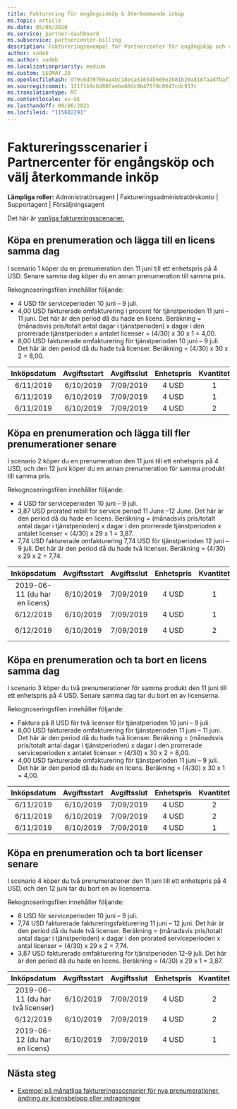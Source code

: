 ```yaml
---
title: Fakturering för engångsinköp & återkommande inköp
ms.topic: article
ms.date: 05/05/2020
ms.service: partner-dashboard
ms.subservice: partnercenter-billing
description: Faktureringsexempel för Partnercenter för engångsköp och välj återkommande inköp – när du köper prenumerationer lägger du till fler prenumerationer, lägger till eller tar bort licenser.
author: sodeb
ms.author: sodeb
ms.localizationpriority: medium
ms.custom: SEOMAY.20
ms.openlocfilehash: d79c6d39760aa4bc18eca51654b669e2b81b29a8187aadfbaf79601ee537b15b
ms.sourcegitcommit: 121f1b9cbd88faeba60dc9b475f9c0647cdc933c
ms.translationtype: MT
ms.contentlocale: sv-SE
ms.lasthandoff: 08/06/2021
ms.locfileid: "115682291"
---
```

# <a name="partner-center-billing-scenarios-for-one-time-and-select-recurring-purchases"></a>Faktureringsscenarier i Partnercenter för engångsköp och välj återkommande inköp

**Lämpliga roller:** Administratörsagent | Faktureringsadministratörskonto | Supportagent | Försäljningsagent

Det här är [vanliga faktureringsscenarier.](common-billing-scenarios.md) 

## <a name="purchase-a-subscription-and-add-a-license-on-the-same-day"></a>Köpa en prenumeration och lägga till en licens samma dag

I scenario 1 köper du en prenumeration den 11 juni till ett enhetspris på 4 USD. Senare samma dag köper du en annan prenumeration till samma pris.

Rekognoseringsfilen innehåller följande:

- 4 USD för serviceperioden 10 juni – 9 juli.
- 4,00 USD fakturerade omfakturering i procent för tjänstperioden 11 juni – 11 juni. Det här är den period då du hade en licens. Beräkning = (månadsvis pris/totalt antal dagar i tjänstperioden) x dagar i den prorrerade tjänstperioden x antalet licenser = (4/30) x 30 x 1 = 4,00.
- 8,00 USD fakturerade omfakturering för tjänstperioden 10 juni – 9 juli. Det här är den period då du hade två licenser. Beräkning = (4/30) x 30 x 2 = 8,00.

|**Inköpsdatum**   |**Avgiftsstart** |**Avgiftsslut**  |**Enhetspris**  |**Kvantitet**  |**Amount** |**Kostnadstyp** |
|:------:|:------:|:------:|:------:|:------:|:------:|:-----:|
|6/11/2019      |6/10/2019   |7/09/2019         |4 USD                |1                 |4 USD            |Ny         |
|6/11/2019     | 6/10/2019    |7/09/2019        |4 USD        |1        | -$4       |addQuantity           |
|6/11/2019     | 6/10/2019    |7/09/2019        |4 USD        | 2      |8 USD         |addQuantity           |

## <a name="purchase-a-subscription-and-add-more-subscriptions-later"></a>Köpa en prenumeration och lägga till fler prenumerationer senare

I scenario 2 köper du en prenumeration den 11 juni till ett enhetspris på 4 USD, och den 12 juni köper du en annan prenumeration för samma produkt till samma pris.

Rekognoseringsfilen innehåller följande:

- 4 USD för serviceperioden 10 juni – 9 juli.
- 3,87 USD prorated rebill for service period 11 June –12 June. Det här är den period då du hade en licens. Beräkning = (månadsvis pris/totalt antal dagar i tjänstperioden) x dagar i den prorrerade tjänstperioden x antalet licenser = (4/30) x 29 x 1 = 3,87.
- 7,74 USD fakturerade omfakturering 7,74 USD för tjänstperioden 12 juni – 9 juli. Det här är den period då du hade två licenser. Beräkning = (4/30) x 29 x 2 = 7,74.

|**Inköpsdatum**   |**Avgiftsstart** |**Avgiftsslut**  |**Enhetspris**  |**Kvantitet**  |**Amount** |**Kostnadstyp** |
|:------:|:------:|:------:|:------:|:------:|:------:|:-----:|
|2019-06-11 (du har en licens)     |6/10/2019   |7/09/2019         |4 USD         |1        |4 USD            |Ny         |
|6/12/2019     | 6/10/2019    |7/09/2019        |4 USD        |1        | -$3,87       |addQuantity           |
|6/12/2019     | 6/10/2019    |7/09/2019        |4 USD        | 2      |7,74 USD       |addQuantity           |

## <a name="purchase-a-subscription-and-remove-a-license-on-the-same-day"></a>Köpa en prenumeration och ta bort en licens samma dag

I scenario 3 köper du två prenumerationer för samma produkt den 11 juni till ett enhetspris på 4 USD. Senare samma dag tar du bort en av licenserna.  

Rekognoseringsfilen innehåller följande:

- Faktura på 8 USD för två licenser för tjänstperioden 10 juni – 9 juli.
- 8,00 USD fakturerade omfakturering för tjänstperioden 11 juni – 11 juni. Det här är den period då du hade två licenser. Beräkning = (månadsvis pris/totalt antal dagar i tjänstperioden) x dagar i den prorrerade serviceperioden x antalet licenser = (4/30) x 30 x 2 = 8,00.
- 4,00 USD fakturerade omfakturering för tjänstperioden 11 juni – 9 juli. Det här är den period då du hade en licens. Beräkning = (4/30) x 30 x 1 = 4,00.

|**Inköpsdatum**   |**Avgiftsstart** |**Avgiftsslut**  |**Enhetspris**  |**Kvantitet**  |**Amount** |**Kostnadstyp** |
|:------:|:------:|:------:|:------:|:------:|:------:|:-----:|
|6/11/2019      |6/10/2019   |7/09/2019         |4 USD                |2                 |8 USD            |Ny         |
|6/11/2019     | 6/10/2019    |7/09/2019        |4 USD        |2        | -$8       |removeQuantity           |
|6/11/2019     | 6/10/2019    |7/09/2019        |4 USD        | 1      |4 USD         |removeQuantity           |

## <a name="purchase-a-subscription-and-remove-licenses-later"></a>Köpa en prenumeration och ta bort licenser senare

I scenario 4 köper du två prenumerationer den 11 juni till ett enhetspris på 4 USD, och den 12 juni tar du bort en av licenserna.

Rekognoseringsfilen innehåller följande:

- 8 USD för serviceperioden 10 juni – 9 juli.
- 7,74 USD fakturerade faktureringsfakturering 11 juni – 12 juni. Det här är den period då du hade två licenser. Beräkning = (månadsvis pris/totalt antal dagar i tjänstperioden) x dagar i den prorated serviceperioden x antal licenser = (4/30) x 29 x 2 = 7,74.
- 3,87 USD fakturerade omfakturering för tjänstperioden 12–9 juli. Det här är den period då du hade en licens. Beräkning = (4/30) x 29 x 1 = 3,87.

|**Inköpsdatum**   |**Avgiftsstart** |**Avgiftsslut**  |**Enhetspris**  |**Kvantitet**  |**Amount** |**Kostnadstyp** |
|:------:|:------:|:------:|:------:|:------:|:------:|:-----:|
|2019-06-11 (du har två licenser)     |6/10/2019   |7/09/2019         |4 USD         |2        |8 USD       |Ny       |
|6/12/2019     | 6/10/2019    |7/09/2019        |4 USD        |2        | -$7,74       |removeQuantity           |
|2019-06-12 (du har en licens)    | 6/10/2019    |7/09/2019   |4 USD    |1      |3,87 USD    |removeQuantity |

## <a name="next-steps"></a>Nästa steg

- [Exempel på månatliga faktureringsscenarier för nya prenumerationer, ändring av licensbelopp eller indragningar](common-billing-scenarios-monthly.md)